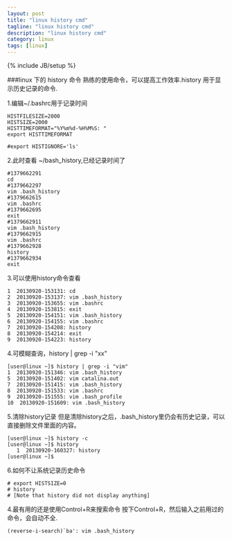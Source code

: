 ```yaml
---
layout: post
title: "linux history cmd"
tagline: "linux history cmd"
description: "linux history cmd"
category: linux
tags: [linux]
---
```

{% include JB/setup %}

###linux 下的 history 命令
熟练的使用命令，可以提高工作效率.history 用于显示历史记录的命令.


1.编辑~/.bashrc用于记录时间 

	HISTFILESIZE=2000
	HISTSIZE=2000
	HISTTIMEFORMAT="%Y%m%d-%H%M%S: "
	export HISTTIMEFORMAT

	#export HISTIGNORE='ls'

2.此时查看 ~/bash_history,已经记录时间了

	#1379662291
	cd
	#1379662297
	vim .bash_history
	#1379662615
	vim .bashrc
	#1379662695
	exit
	#1379662911
	vim .bash_history
	#1379662915
	vim .bashrc
	#1379662928
	history
	#1379662934
	exit

3.可以使用history命令查看

	1  20130920-153131: cd
	2  20130920-153137: vim .bash_history 
	3  20130920-153655: vim .bashrc
	4  20130920-153815: exit
	5  20130920-154151: vim .bash_history 
	6  20130920-154155: vim .bashrc 
	7  20130920-154208: history
	8  20130920-154214: exit
	9  20130920-154223: history


4.可模糊查询，history | grep -i "xx"

	[user@linux ~]$ history | grep -i "vim"
	1  20130920-151346: vim .bash_history 
	5  20130920-151402: vim catalina.out 
	7  20130920-151415: vim .bash_history 
	8  20130920-151533: vim .bashrc 
	9  20130920-151555: vim .bash_profile 
	10  20130920-151609: vim .bash_history 


5.清除history记录
  但是清除history之后，.bash_history里仍会有历史记录，可以直接删除文件里面的内容。

	[user@linux ~]$ history -c
	[user@linux ~]$ history
	   1  20130920-160327: history
	[user@linux ~]$


6.如何不让系统记录历史命令

	# export HISTSIZE=0
	# history
	# [Note that history did not display anything]

4.最有用的还是使用Control+R来搜索命令
  按下Control+R，然后输入之前用过的命令，会自动不全.

	(reverse-i-search)`ba': vim .bash_history 

